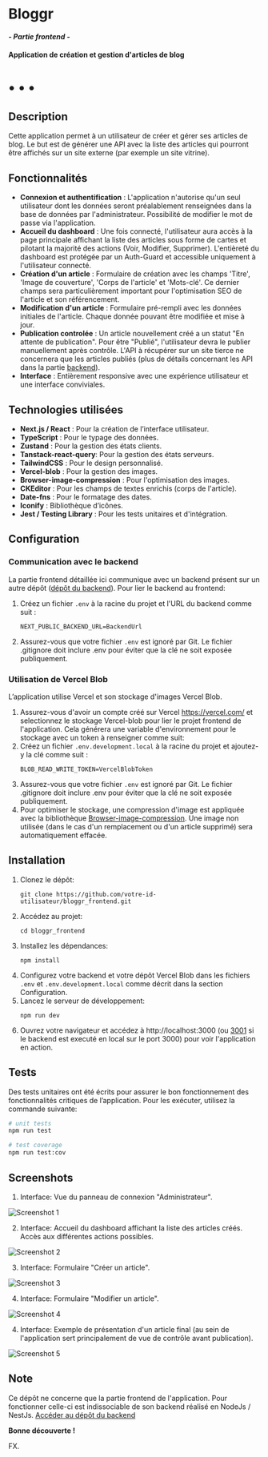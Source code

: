 # Bloggr

#### _- Partie frontend -_

#### Application de création et gestion d'articles de blog

# • • •

## Description

Cette application permet à un utilisateur de créer et gérer ses articles de blog. Le but est de générer une API avec la liste des articles qui pourront être affichés sur un site externe (par exemple un site vitrine).

## Fonctionnalités

- **Connexion et authentification** : L'application n'autorise qu'un seul utilisateur dont les données seront préalablement renseignées dans la base de données par l'administrateur. Possibilité de modifier le mot de passe via l'application.
- **Accueil du dashboard** : Une fois connecté, l'utilisateur aura accès à la page principale affichant la liste des articles sous forme de cartes et pilotant la majorité des actions (Voir, Modifier, Supprimer). L'entièreté du dashboard est protégée par un Auth-Guard et accessible uniquement à l'utilisateur connecté.
- **Création d'un article** : Formulaire de création avec les champs 'Titre', 'Image de couverture', 'Corps de l'article' et 'Mots-clé'. Ce dernier champs sera particulièrement important pour l'optimisation SEO de l'article et son référencement.
- **Modification d'un article** : Formulaire pré-rempli avec les données initiales de l'article. Chaque donnée pouvant être modifiée et mise à jour.
- **Publication controlée** : Un article nouvellement créé a un statut "En attente de publication". Pour être "Publié", l'utilisateur devra le publier manuellement après contrôle. L'API à récupérer sur un site tierce ne concernera que les articles publiés (plus de détails concernant les API dans la partie <a href="https://github.com/Efyx-07/bloggr_backend">backend</a>).
- **Interface** : Entièrement responsive avec une expérience utilisateur et une interface conviviales.

## Technologies utilisées

- **Next.js / React** : Pour la création de l’interface utilisateur.
- **TypeScript** : Pour le typage des données.
- **Zustand** : Pour la gestion des états clients.
- **Tanstack-react-query**: Pour la gestion des états serveurs.
- **TailwindCSS** : Pour le design personnalisé.
- **Vercel-blob** : Pour la gestion des images.
- **Browser-image-compression** : Pour l'optimisation des images.
- **CKEditor** : Pour les champs de textes enrichis (corps de l'article).
- **Date-fns** : Pour le formatage des dates.
- **Iconify** : Bibliothèque d’icônes.
- **Jest / Testing Library** : Pour les tests unitaires et d'intégration.

## Configuration

### Communication avec le backend

La partie frontend détaillée ici communique avec un backend présent sur un autre dépôt (<a href="https://github.com/Efyx-07/bloggr_backend">dépôt du backend</a>). Pour lier le backend au frontend:

1. Créez un fichier `.env` à la racine du projet et l'URL du backend comme suit :
   ```plaintext
   NEXT_PUBLIC_BACKEND_URL=BackendUrl
   ```
2. Assurez-vous que votre fichier `.env` est ignoré par Git. Le fichier .gitignore doit inclure .env pour éviter que la clé ne soit exposée publiquement.

### Utilisation de Vercel Blob

L’application utilise Vercel et son stockage d'images Vercel Blob.

1. Assurez-vous d'avoir un compte créé sur Vercel https://vercel.com/ et selectionnez le stockage Vercel-blob pour lier le projet frontend de l'application. Cela générera une variable d'environnement pour le stockage avec un token à renseigner comme suit:
2. Créez un fichier `.env.development.local` à la racine du projet et ajoutez-y la clé comme suit :
   ```plaintext
   BLOB_READ_WRITE_TOKEN=VercelBlobToken
   ```
3. Assurez-vous que votre fichier `.env` est ignoré par Git. Le fichier .gitignore doit inclure .env pour éviter que la clé ne soit exposée publiquement.
4. Pour optimiser le stockage, une compression d'image est appliquée avec la bibliothèque <a href="https://www.npmjs.com/package/browser-image-compression">Browser-image-compression</a>. Une image non utilisée (dans le cas d'un remplacement ou d'un article supprimé) sera automatiquement effacée.

## Installation

1. Clonez le dépôt:
   ```plaintext
   git clone https://github.com/votre-id-utilisateur/bloggr_frontend.git
   ```
2. Accédez au projet:
   ```plaintext
   cd bloggr_frontend
   ```
3. Installez les dépendances:
   ```plaintext
   npm install
   ```
4. Configurez votre backend et votre dépôt Vercel Blob dans les fichiers `.env` et `.env.development.local` comme décrit dans la section Configuration.
5. Lancez le serveur de développement:
   ```plaintext
   npm run dev
   ```
6. Ouvrez votre navigateur et accédez à http://localhost:3000 (ou [3001](http://localhost:3001) si le backend est executé en local sur le port 3000) pour voir l'application en action.

## Tests

Des tests unitaires ont été écrits pour assurer le bon fonctionnement des fonctionnalités critiques de l’application. Pour les exécuter, utilisez la commande suivante:

```bash
# unit tests
npm run test

# test coverage
npm run test:cov
```

## Screenshots

1. Interface: Vue du panneau de connexion "Administrateur".

![Screenshot 1](./screenshots/view1.png)

2. Interface: Accueil du dashboard affichant la liste des articles créés. Accès aux différentes actions possibles.

![Screenshot 2](./screenshots/view2.png)

3. Interface: Formulaire "Créer un article".

![Screenshot 3](./screenshots/view3.png)

4. Interface: Formulaire "Modifier un article".

![Screenshot 4](./screenshots/view4.png)

4. Interface: Exemple de présentation d'un article final (au sein de l'application sert principalement de vue de contrôle avant publication).

![Screenshot 5](./screenshots/view5.png)

## Note

Ce dépôt ne concerne que la partie frontend de l'application. Pour fonctionner celle-ci est indissociable de son backend réalisé en NodeJs / NestJs.
<a href="https://github.com/Efyx-07/bloggr_backend">Accéder au dépôt du backend</a>

**Bonne découverte !**

FX.
